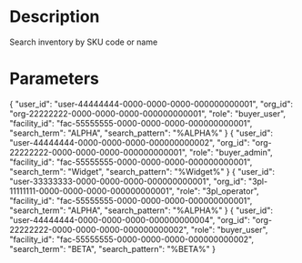 # Description
Search inventory by SKU code or name

# Parameters

{ "user_id": "user-44444444-0000-0000-0000-000000000001", "org_id": "org-22222222-0000-0000-0000-000000000001", "role": "buyer_user", "facility_id": "fac-55555555-0000-0000-0000-000000000001", "search_term": "ALPHA", "search_pattern": "%ALPHA%" }
{ "user_id": "user-44444444-0000-0000-0000-000000000002", "org_id": "org-22222222-0000-0000-0000-000000000001", "role": "buyer_admin", "facility_id": "fac-55555555-0000-0000-0000-000000000001", "search_term": "Widget", "search_pattern": "%Widget%" }
{ "user_id": "user-33333333-0000-0000-0000-000000000001", "org_id": "3pl-11111111-0000-0000-0000-000000000001", "role": "3pl_operator", "facility_id": "fac-55555555-0000-0000-0000-000000000001", "search_term": "ALPHA", "search_pattern": "%ALPHA%" }
{ "user_id": "user-44444444-0000-0000-0000-000000000004", "org_id": "org-22222222-0000-0000-0000-000000000002", "role": "buyer_user", "facility_id": "fac-55555555-0000-0000-0000-000000000002", "search_term": "BETA", "search_pattern": "%BETA%" }
